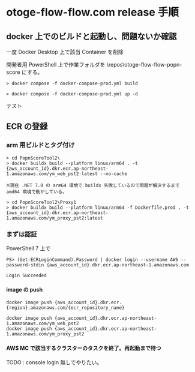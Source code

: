 # otoge-flow-flow.com release 手順

## docker 上でのビルドと起動し、問題ないか確認

一度 Docker Desktop 上で該当 Container を削除

開発者用 PowerShell 上で作業フォルダを \repos\otoge-flow-flow-popn-score にする。

    > docker compose -f docker-compose-prod.yml build

    > docker compose -f docker-compose-prod.yml up -d

テスト

## ECR の登録

### arm 用ビルドとタグ付け

    > cd PopnScoreTool2\
    > docker buildx build --platform linux/arm64 . -t {aws_account_id}.dkr.ecr.ap-northeast-1.amazonaws.com/ym_web_pst2:latest --no-cache

    ※現在 .NET 7.0 の arm64 環境で buildx 失敗しているので問題が解決するまで amd64 環境で動かしている。

    > cd PopnScoreTool2\Proxy1
    > docker buildx build --platform linux/arm64 -f Dockerfile.prod . -t {aws_account_id}.dkr.ecr.ap-northeast-1.amazonaws.com/ym_proxy_pst2:latest

### まずは認証

PowerShell 7 上で

    PS> (Get-ECRLoginCommand).Password | docker login --username AWS --password-stdin {aws_account_id}.dkr.ecr.ap-northeast-1.amazonaws.com

    Login Succeeded

#### image の push

    docker image push {aws_account_id}.dkr.ecr.{region}.amazonaws.com/{ecr_repository_name}

    docker image push {aws_account_id}.dkr.ecr.ap-northeast-1.amazonaws.com/ym_web_pst2
    docker image push {aws_account_id}.dkr.ecr.ap-northeast-1.amazonaws.com/ym_proxy_pst2

#### AWS MC で該当するクラスターのタスクを終了。再起動まで待つ

TODO : console login 無しでやりたい。
